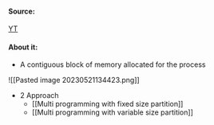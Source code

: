 #### Source:
[YT](https://www.youtube.com/watch?v=lxus-whQDnk&list=PLXj4XH7LcRfDrdQuJTHIPmKMpa7eYVaPm&index=50)

#### About it:

* A contiguous block of memory allocated for the process

![[Pasted image 20230521134423.png]]

* 2 Approach
	* [[Multi programming with fixed size partition]]
	* [[Multi programming with variable size partition]]
